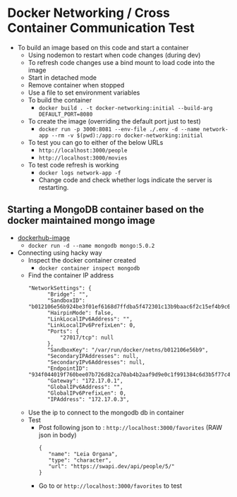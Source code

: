 # Docker Networking / Cross Container Communication Test

* To build an image based on this code and start a container
   - Using nodemon to restart when code changes (during dev)
   - To refresh code changes use a bind mount to load code into the image
   - Start in detached mode
   - Remove container when stopped
   - Use a file to set environment variables
   - To build the container
      - `docker build . -t docker-networking:initial --build-arg DEFAULT_PORT=8080`
   - To create the image (overriding the default port just to test)
      - `docker run -p 3000:8081 --env-file ./.env -d --name network-app --rm -v $(pwd):/app:ro docker-networking:initial`
   - To test you can go to either of the below URLs
      - `http://localhost:3000/people`
      - `http://localhost:3000/movies`
   - To test code refresh is working
      - `docker logs network-app -f`
      - Change code and check whether logs indicate the server is restarting.

## Starting a MongoDB container based on the docker maintained mongo image

* [dockerhub-image](https://hub.docker.com/_/mongo?tab=description&page=1&ordering=last_updated)
   - `docker run -d --name mongodb mongo:5.0.2`
* Connecting using hacky way
   - Inspect the docker container created
      - `docker container inspect mongodb`
   - Find the container IP address
      ```
      "NetworkSettings": {
            "Bridge": "",
            "SandboxID": "b012106e56b924be3f01ef6168d7ffdba5f472301c13b9baac6f2c15ef4b9c69",
            "HairpinMode": false,
            "LinkLocalIPv6Address": "",
            "LinkLocalIPv6PrefixLen": 0,
            "Ports": {
                "27017/tcp": null
            },
            "SandboxKey": "/var/run/docker/netns/b012106e56b9",
            "SecondaryIPAddresses": null,
            "SecondaryIPv6Addresses": null,
            "EndpointID": "934f044019f760bee07b726d82ca70ab4b2aaf9d9e0c1f991384c6d3b5f77c4f",
            "Gateway": "172.17.0.1",
            "GlobalIPv6Address": "",
            "GlobalIPv6PrefixLen": 0,
            "IPAddress": "172.17.0.3",
      ```
   - Use the ip to connect to the mongodb db in container
   - Test 
      - Post following json to : `http://localhost:3000/favorites` (RAW json in body)
         ```
         {
            "name": "Leia Organa",
            "type": "character",
            "url": "https://swapi.dev/api/people/5/"
         }
         ```
      - Go to or `http://localhost:3000/favorites` to test 